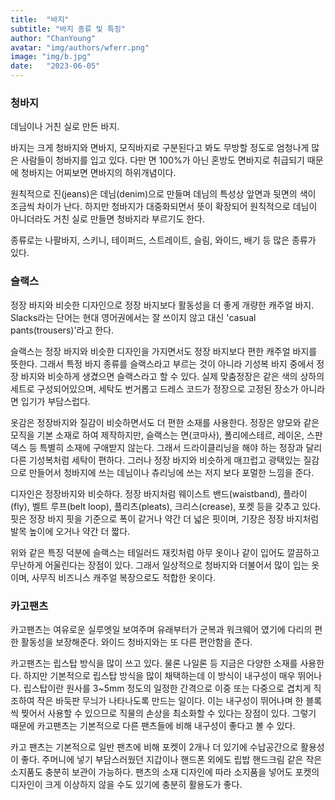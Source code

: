 ```yaml
---
title:  "바지"
subtitle: "바지 종류 및 특징"
author: "ChanYoung"
avatar: "img/authors/wferr.png"
image: "img/b.jpg"
date:   "2023-06-05"
---
```


###  

### 청바지
데님이나 거친 실로 만든 바지.

바지는 크게 청바지와 면바지, 모직바지로 구분된다고 봐도 무방할 정도로 엄청나게 많은 사람들이 청바지를 입고 있다. 다만 면 100%가 아닌 혼방도 면바지로 취급되기 때문에 청바지는 어찌보면 면바지의 하위개념이다.

원칙적으로 진(jeans)은 데님(denim)으로 만들며 데님의 특성상 앞면과 뒷면의 색이 조금씩 차이가 난다. 하지만 청바지가 대중화되면서 뜻이 확장되어 원칙적으로 데님이 아니더라도 거친 실로 만들면 청바지라 부르기도 한다.

종류로는 나팔바지, 스키니, 테이퍼드, 스트레이트, 슬림, 와이드, 배기 등 많은 종류가 있다.

### 슬랙스
정장 바지와 비슷한 디자인으로 정장 바지보다 활동성을 더 좋게 개량한 캐주얼 바지. Slacks라는 단어는 현대 영어권에서는 잘 쓰이지 않고 대신 'casual pants(trousers)'라고 한다.

슬랙스는 정장 바지와 비슷한 디자인을 가지면서도 정장 바지보다 편한 캐주얼 바지를 뜻한다. 그래서 특정 바지 종류를 슬랙스라고 부르는 것이 아니라 기성복 바지 중에서 정장 바지와 비슷하게 생겼으면 슬랙스라고 할 수 있다. 실제 맞춤정장은 같은 색의 상하의 세트로 구성되어있으며, 세탁도 번거롭고 드레스 코드가 정장으로 고정된 장소가 아니라면 입기가 부담스럽다.

옷감은 정장바지와 질감이 비슷하면서도 더 편한 소재를 사용한다. 정장은 양모와 같은 모직을 기본 소재로 하여 제작하지만, 슬랙스는 면(코마사), 폴리에스테르, 레이온, 스판덱스 등 특별히 소재에 구애받지 않는다. 그래서 드라이클리닝을 해야 하는 정장과 달리 다른 기성복처럼 세탁이 편하다. 그러나 정장 바지와 비슷하게 매끄럽고 광택있는 질감으로 만들어서 청바지에 쓰는 데님이나 츄리닝에 쓰는 저지 보다 포멀한 느낌을 준다.

디자인은 정장바지와 비슷하다. 정장 바지처럼 웨이스트 밴드(waistband), 플라이(fly), 벨트 루프(belt loop), 플리츠(pleats), 크리스(crease), 포켓 등을 갖추고 있다. 핏은 정장 바지 핏을 기준으로 폭이 같거나 약간 더 넓은 핏이며, 기장은 정장 바지처럼 발목 높이에 오거나 약간 더 짧다.

위와 같은 특징 덕분에 슬랙스는 테일러드 재킷처럼 아무 옷이나 같이 입어도 깔끔하고 무난하게 어울린다는 장점이 있다. 그래서 일상적으로 청바지와 더불어서 많이 입는 옷이며, 사무직 비즈니스 캐주얼 복장으로도 적합한 옷이다.

### 카고팬츠
카고팬츠는 여유로운 실루엣일 보여주며 유래부터가 군복과 워크웨어 였기에 다리의 편한 활동성을 보장해준다. 와이드 청바지와는 또 다른 편안함을 준다.

카고팬츠는 립스탑 방식을 많이 쓰고 있다. 물론 나일론 등 지금은 다양한 소재를 사용한다. 하지만 기본적으로 립스탑 방식을 많이 채택하는데 이 방식이 내구성이 매우 뛰어나다. 립스탑이란 원사를 3~5mm 정도의 일정한 간격으로 이중 또는 다중으로 겹치게 직조하여 작은 바둑판 무늬가 나타나도록 만드는 일이다. 이는 내구성이 뛰어나며 한 블록씩 찢어서 사용할 수 있으므로 직물의 손상을 최소화할 수 있다는 장점이 있다. 그렇기 때문에 카고팬츠는 기본적으로 다른 팬츠들에 비해 내구성이 좋다고 볼 수 있다. 

카고 팬츠는 기본적으로 일반 팬츠에 비해 포켓이 2개나 더 있기에 수납공간으로 활용성이 좋다. 주머니에 넣기 부담스러웠던 지갑이나 핸드폰 외에도 립밥 핸드크림 같은 작은 소지품도 충분히 보관이 가능하다. 팬츠의 소재 디자인에 따라 소지품을 넣어도 포켓의 디자인이 크게 이상하지 않을 수도 있기에 충분히 활용도가 좋다.